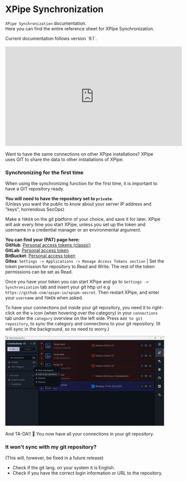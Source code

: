 # XPipe Synchronization
`XPipe Synchronization` documentation. <br/>
Here you can find the entire reference sheet for XPIpe Synchronization.

<div style={{backgroundColor: 'darkblue', padding: '1rem'}}>
  Current documentation follows version `9.1`.
</div>

<br/>
<iframe width="560" height="315" src="https://www.youtube.com/embed/QcUNxa37diM?si=lxXMj0Skjbu-gGCo&amp;controls=0" title="YouTube video player" frameborder="0" allow="accelerometer; autoplay; clipboard-write; encrypted-media; gyroscope; picture-in-picture; web-share" referrerpolicy="strict-origin-when-cross-origin" allowfullscreen></iframe>

Want to have the same connections on other XPipe installations? 
XPipe uses GIT to share the data to other installations of XPipe.

### Synchronizing for the first time
When using the synchronizing function for the first time, it is important to have a GIT repository ready. 

**You will need to have the repository set to `private`**. <br/>
(Unless you want the public to know about your server IP address and "keys", horrendous SecOps)

Make a `TOKEN` on the git platform of your choice, and save it for later.
XPipe will ask every time you start XPipe,
unless you set up the token and username in a credential manager or an environmental argument.

**You can find your (PAT) page here:**<br/>
**GitHub**: [Personal access tokens (classic)](https://github.com/settings/tokens)<br/>
**GitLab**: [Personal access token](https://docs.gitlab.com/ee/user/profile/personal_access_tokens.html)<br/>
**BitBucket**: [Personal access token](https://support.atlassian.com/bitbucket-cloud/docs/access-tokens/)<br/>**Gitea**: `Settings -> Applications -> Manage Access Tokens section` |
Set the token permission for repository to Read and Write. The rest of the token permissions can be set as Read.

Once you have your token you can start XPipe and go to `Settings -> Synchronization` tab and insert your git http url e.g `https://github.com/xpipe-io/xpipe-secret`. Then restart XPipe, and enter your `username` and `TOKEN` when asked.

To have your connections put inside your git repository,
you need it to right-click on the `⚙️` icon (when hovering over the category)
in your `connections` tab under the `category` overview on the left side.
Press `Add to git repository`, to sync the category and connections to your git repository.
(It will sync in the background, so no need to worry.)

![Connections_sync_menu](connections_sync_menu.png)

And TA-DA!! 🎉 You now have all your connections in your git repository.

### It won't sync with my git repository?
(This will, however, be fixed in a future release)
- Check if the git lang. on your system it is English.
- Check if you have the correct login information or URL to the repository.